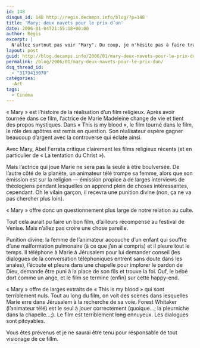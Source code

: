 ```yaml
---
id: 148
disqus_id: 148 http://regis.decamps.info/blog/?p=148
title: 'Mary: deux navets pour le prix d’un'
date: 2006-01-04T21:55:18+00:00
author: Régis
excerpt: |
  N'allez surtout pas voir "Mary". Du coup, je n'hésite pas à faire trainer plusieurs spoilers dans mon avis complet.
layout: post
guid: http://blog.decamps.info/2006/01/mary-deux-navets-pour-le-prix-dun/
permalink: /blog/2006/01/mary-deux-navets-pour-le-prix-dun/
dsq_thread_id:
  - "3179413070"
catégories:
  -Art
tags:
  - Cinéma
---
```

« Mary » est l’histoire de la réalisation d’un film religieux. Après avoir tournée dans ce film, l’actrice de Marie Madeleine change de vie et tient des propos mystiques. Dans « This is my blood », le film tourné dans le film, le rôle des apôtres est remis en question. Son réalisateur espère gagner beaucoup d’argent avec la controverse qui éclate ainsi. 

Avec Mary, Abel Ferrata critique clairement les films religieux récents (et en particulier de « La tentation du Christ »).

Mais l’actrice qui joue Marie ne sera pas la seule à être boulversée. De l’autre côté de la planète, un animateur télé trompe sa femme, alors que son émission est sur la religion &#8212; émission propice à de larges interviews de théologiens pendant lesquelles on apprend plein de choses intéressantes, cependant. Oh le vilain garçon, il recevra une punition divine (non, ça ne va pas chercher plus loin). 

« Mary » offre donc un questionnement plus large de notre relation au culte. 

Tout cela aurait pu faire un bon film, d’ailleurs récompensé au festival de Venise. Mais n’allez pas croire une chose pareille. 

Punition divine: la femme de l’animateur accouche d’un enfant qui souffre d’une malformation pulmonaire (à ce que j’en ai compris) et il pleure tout le temps. Il téléphone à Marie à Jérusalem pour lui demander conseil (les dialogues de la conversation téléphoniques entrent sans doute dans les anales), l’écoute et pleure dans une chapelle pour implorer le pardon de Dieu, demande être puni à la place de son fils et trouve la foi. Ouf, le bébé dort comme un ange, et le film se termine (enfin) sur cette happy-end. 

« Mary » offre de larges extraits de « This is my blood » qui sont terriblement nuls. Tout au long du film, on voit des scènes dans lesquelles Marie erre dans Jérusalem à la recherche de sa voie. Forest Whitaker (l’animateur télé) est le seul à jouer correctement (quoique…; la pleurniche dans la chapelle…;). Le film est terriblement <strike>long</strike> ennuyeux. Les dialogues sont pitoyables.

Vous êtes prévenus et je ne saurai être tenu pour résponsable de tout visionage de ce fillm.
